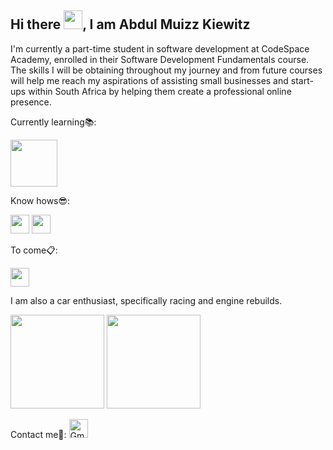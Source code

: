 ## Hi there <img src="https://media.tenor.com/0CpFOKGVaeMAAAAi/hand-waving-hand.gif" width="30px">, I am Abdul Muizz Kiewitz  

I'm currently a part-time student in software development at CodeSpace Academy, enrolled in their Software Development Fundamentals course. The skills I will be obtaining throughout my journey and from future courses will help me reach my aspirations of assisting small businesses and start-ups within South Africa by helping them create a professional online presence.

Currently learning📚:

<img src="https://cdn.jsdelivr.net/gh/devicons/devicon@latest/icons/tailwindcss/tailwindcss-original-wordmark.svg" width="75px"/>

Know hows😎:

<img src="https://cdn.jsdelivr.net/gh/devicons/devicon@latest/icons/html5/html5-original-wordmark.svg" width="30px"/>
<img src="https://cdn.jsdelivr.net/gh/devicons/devicon@latest/icons/css3/css3-original-wordmark.svg" width="30px"/>

To come📋:

<img src="https://cdn.jsdelivr.net/gh/devicons/devicon@latest/icons/javascript/javascript-original.svg" width="30px"/>

I am also a car enthusiast, specifically racing and engine rebuilds.


<img src="https://media.tenor.com/Vknqir7uZusAAAAi/yibo-wangyibo.gif" width="150px"> <img src="https://media1.tenor.com/m/Es8aNLEKbfsAAAAC/meaftertherebuild-me-after-the-rebuild.gif" width="150px">


Contact me📧:
<a href="mailto:kabdulmuizz@gmail.com">
  <img src="https://cdn-icons-png.flaticon.com/128/5968/5968534.png" alt="Gmail" width="30" />
</a>

<!--
**Muizz-CS/Muizz-CS** is a ✨ _special_ ✨ repository because its `README.md` (this file) appears on your GitHub profile.

Here are some ideas to get you started:

- 🔭 I’m currently working on ...
- 🌱 I’m currently learning ...
- 👯 I’m looking to collaborate on ...
- 🤔 I’m looking for help with ...
- 💬 Ask me about ...
- 📫 How to reach me: ...
- 😄 Pronouns: ...
- ⚡ Fun fact: ...
-->
